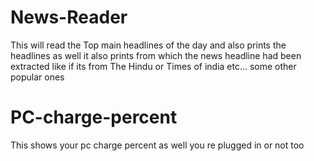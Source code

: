 # News-Reader
This will read the Top main headlines of the day and also prints the headlines as well it also prints from which the news headline had been extracted like if its from The Hindu or Times of india etc... some other popular ones
# PC-charge-percent
This shows your pc charge percent as well you re plugged in or not too

